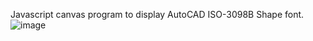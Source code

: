 Javascript canvas program to display AutoCAD ISO-3098B Shape font.
![image](https://github.com/user-attachments/assets/8e43a950-ffe6-4bc9-b179-990539a9a8c2)
